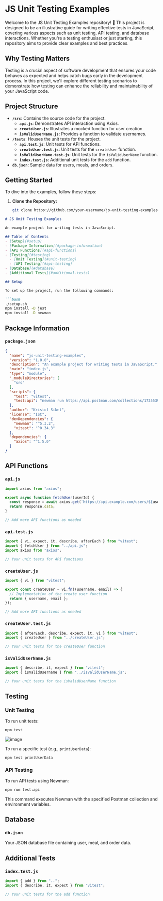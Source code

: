 # JS Unit Testing Examples

Welcome to the JS Unit Testing Examples repository! 🚀 This project is designed to be an illustrative guide for writing effective tests in JavaScript, covering various aspects such as unit testing, API testing, and database interactions. Whether you're a testing enthusiast or just starting, this repository aims to provide clear examples and best practices.

## Why Testing Matters

Testing is a crucial aspect of software development that ensures your code behaves as expected and helps catch bugs early in the development process. In this project, we'll explore different testing scenarios to demonstrate how testing can enhance the reliability and maintainability of your JavaScript code.

## Project Structure

- **`/src`**: Contains the source code for the project.
  - **`api.js`**: Demonstrates API interaction using Axios.
  - **`createUser.js`**: Illustrates a mocked function for user creation.
  - **`isValidUserName.js`**: Provides a function to validate usernames.
- **`/tests`**: Houses the unit tests for the project.
  - **`api.test.js`**: Unit tests for API functions.
  - **`createUser.test.js`**: Unit tests for the `createUser` function.
  - **`isValidUserName.test.js`**: Unit tests for the `isValidUserName` function.
  - **`index.test.js`**: Additional unit tests for the `add` function.
- **`db.json`**: Sample data for users, meals, and orders.

## Getting Started

To dive into the examples, follow these steps:

1. **Clone the Repository:**
   ```bash
   git clone https://github.com/your-username/js-unit-testing-examples.git


```markdown
# JS Unit Testing Examples

An example project for writing tests in JavaScript.

## Table of Contents
- [Setup](#setup)
- [Package Information](#package-information)
- [API Functions](#api-functions)
- [Testing](#testing)
  - [Unit Testing](#unit-testing)
  - [API Testing](#api-testing)
- [Database](#database)
- [Additional Tests](#additional-tests)

## Setup

To set up the project, run the following commands:

```bash
./setup.sh
npm install -D jest
npm install -D newman
```

## Package Information

### `package.json`

```json
{
  "name": "js-unit-testing-examples",
  "version": "1.0.0",
  "description": "An example project for writing tests in JavaScript.",
  "main": "index.js",
  "type": "module",
  "_moduleDirectories": [
    "src"
  ],
  "scripts": {
    "test": "vitest",
    "test:api": "newman run https://api.postman.com/collections/17255397-01f71f02-5d6b-4096-bbdc-86ba8c6d3f5d?access_key=PMAT-01HA1DMFGWQ9TK077ZFVT9DHGM --env-var \"baseUrl=http://localhost:3000\""
  },
  "author": "Kristof Siket",
  "license": "ISC",
  "devDependencies": {
    "newman": "^5.3.2",
    "vitest": "^0.34.3"
  },
  "dependencies": {
    "axios": "^1.5.0"
  }
}
```

## API Functions

### `api.js`

```javascript
import axios from "axios";

export async function fetchUser(userId) {
  const response = await axios.get(`https://api.example.com/users/${userId}`);
  return response.data;
}

// Add more API functions as needed
```

### `api.test.js`

```javascript
import { vi, expect, it, describe, afterEach } from "vitest";
import { fetchUser } from "../api.js";
import axios from "axios";

// Your unit tests for API functions
```

### `createUser.js`

```javascript
import { vi } from "vitest";

export const createUser = vi.fn((username, email) => {
  // Implementation of the create user function
  return { username, email };
});

// Add more API functions as needed
```

### `createUser.test.js`

```javascript
import { afterEach, describe, expect, it, vi } from "vitest";
import { createUser } from "../createUser.js";

// Your unit tests for the createUser function
```

### `isValidUserName.js`

```javascript
import { describe, it, expect } from "vitest";
import { isValidUsername } from "../isValidUserName.js";

// Your unit tests for the isValidUserName function
```

## Testing

### Unit Testing

To run unit tests:

```bash
npm test
```

![image](https://github.com/sndr157/BED_Testing/assets/127830026/ba9f92e8-5c97-413f-9768-c466d3c43f6f)



To run a specific test (e.g., `printUserData`):

```bash
npm test printUserData
```

### API Testing

To run API tests using Newman:

```bash
npm run test:api
```

This command executes Newman with the specified Postman collection and environment variables.

## Database

### `db.json`

Your JSON database file containing user, meal, and order data.

## Additional Tests

### `index.test.js`

```javascript
import { add } from "..";
import { describe, it, expect } from "vitest";

// Your unit tests for the add function
```
